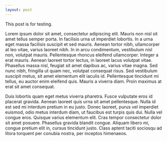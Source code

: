 ```yaml
---
layout: post
---
```


This post is for testing.

Lorem ipsum dolor sit amet, consectetur adipiscing elit. Mauris non nisl sit amet tellus semper porta. In facilisis urna ut imperdiet lobortis. In a urna eget massa facilisis suscipit et sed mauris. Aenean tortor nibh, ullamcorper at leo vitae, varius laoreet nibh. In in arcu condimentum, vestibulum nisl non, volutpat mauris. Pellentesque rhoncus eleifend ullamcorper. Integer a erat mauris. Aenean laoreet tortor lectus, in laoreet lacus volutpat vitae. Phasellus massa nisl, feugiat sit amet dapibus ac, varius vitae magna. Sed nunc nibh, fringilla ut quam nec, volutpat consequat risus. Sed vestibulum suscipit metus, sit amet elementum elit iaculis id. Pellentesque tincidunt mi tellus, eu auctor enim eleifend quis. Mauris a viverra diam. Proin maximus at erat sit amet consequat.

Duis lobortis quam eget metus viverra pharetra. Fusce vulputate eros id placerat gravida. Aenean laoreet quis urna sit amet pellentesque. Nulla id est sed mi interdum pretium in eu justo. Donec laoreet, purus vel imperdiet euismod, odio metus interdum diam, ut faucibus est turpis quis dui. Nulla vel congue eros. Quisque varius elementum elit. Cras tempor consectetur dolor sit amet posuere. Phasellus gravida blandit congue. Aliquam libero mi, congue pretium elit in, cursus tincidunt justo. Class aptent taciti sociosqu ad litora torquent per conubia nostra, per inceptos himenaeos.